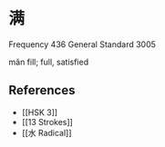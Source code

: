 # 满
Frequency 436
General Standard 3005

mǎn
fill; full, satisfied

## References
- [[HSK 3]]
- [[13 Strokes]]
- [[水 Radical]]